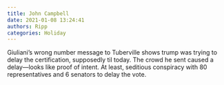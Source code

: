 ```yaml
---
title: John Campbell
date: 2021-01-08 13:24:41
authors: Ripp
categories: Holiday
---
```


 Giuliani’s wrong number message to Tuberville shows trump was trying to delay the certification, supposedly til today. The crowd he sent caused a delay—looks like proof of intent. At least, seditious conspiracy with 80 representatives and 6 senators to delay the vote.